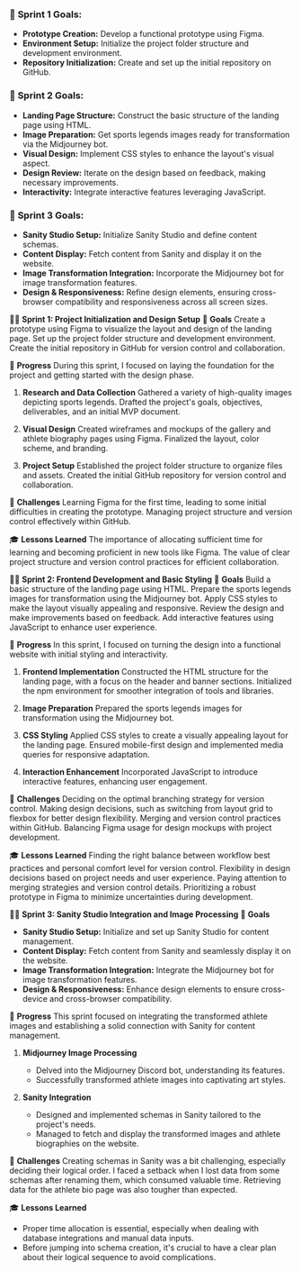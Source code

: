 ### 🚀 **Sprint 1 Goals:**
- **Prototype Creation:** Develop a functional prototype using Figma.
- **Environment Setup:** Initialize the project folder structure and development environment.
- **Repository Initialization:** Create and set up the initial repository on GitHub.

### 🚀 **Sprint 2 Goals:**
- **Landing Page Structure:** Construct the basic structure of the landing page using HTML.
- **Image Preparation:** Get sports legends images ready for transformation via the Midjourney bot.
- **Visual Design:** Implement CSS styles to enhance the layout's visual aspect.
- **Design Review:** Iterate on the design based on feedback, making necessary improvements.
- **Interactivity:** Integrate interactive features leveraging JavaScript.

### 🚀 **Sprint 3 Goals:**
- **Sanity Studio Setup:** Initialize Sanity Studio and define content schemas.
- **Content Display:** Fetch content from Sanity and display it on the website.
- **Image Transformation Integration:** Incorporate the Midjourney bot for image transformation features.
- **Design & Responsiveness:** Refine design elements, ensuring cross-browser compatibility and responsiveness across all screen sizes.

🏃‍♂️ **Sprint 1: Project Initialization and Design Setup**
🎯 **Goals**
Create a prototype using Figma to visualize the layout and design of the landing page.
Set up the project folder structure and development environment.
Create the initial repository in GitHub for version control and collaboration.

🚀 **Progress**
During this sprint, I focused on laying the foundation for the project and getting started with the design phase.

1. **Research and Data Collection**
Gathered a variety of high-quality images depicting sports legends.
Drafted the project's goals, objectives, deliverables, and an initial MVP document.

2. **Visual Design**
Created wireframes and mockups of the gallery and athlete biography pages using Figma.
Finalized the layout, color scheme, and branding.

3. **Project Setup**
Established the project folder structure to organize files and assets.
Created the initial GitHub repository for version control and collaboration.

🚧 **Challenges**
Learning Figma for the first time, leading to some initial difficulties in creating the prototype.
Managing project structure and version control effectively within GitHub.

🎓 **Lessons Learned**
The importance of allocating sufficient time for learning and becoming proficient in new tools like Figma.
The value of clear project structure and version control practices for efficient collaboration.

🏃‍♂️ **Sprint 2: Frontend Development and Basic Styling**
🎯 **Goals**
Build a basic structure of the landing page using HTML.
Prepare the sports legends images for transformation using the Midjourney bot.
Apply CSS styles to make the layout visually appealing and responsive.
Review the design and make improvements based on feedback.
Add interactive features using JavaScript to enhance user experience.

🚀 **Progress**
In this sprint, I focused on turning the design into a functional website with initial styling and interactivity.

1. **Frontend Implementation**
Constructed the HTML structure for the landing page, with a focus on the header and banner sections.
Initialized the npm environment for smoother integration of tools and libraries.

2. **Image Preparation**
Prepared the sports legends images for transformation using the Midjourney bot.

3. **CSS Styling**
Applied CSS styles to create a visually appealing layout for the landing page.
Ensured mobile-first design and implemented media queries for responsive adaptation.

4. **Interaction Enhancement**
Incorporated JavaScript to introduce interactive features, enhancing user engagement.

🚧 **Challenges**
Deciding on the optimal branching strategy for version control.
Making design decisions, such as switching from layout grid to flexbox for better design flexibility.
Merging and version control practices within GitHub.
Balancing Figma usage for design mockups with project development.

🎓 **Lessons Learned**
Finding the right balance between workflow best practices and personal comfort level for version control.
Flexibility in design decisions based on project needs and user experience.
Paying attention to merging strategies and version control details.
Prioritizing a robust prototype in Figma to minimize uncertainties during development.

🏃‍♂️ **Sprint 3: Sanity Studio Integration and Image Processing**
🎯 **Goals**
- **Sanity Studio Setup:** Initialize and set up Sanity Studio for content management.
- **Content Display:** Fetch content from Sanity and seamlessly display it on the website.
- **Image Transformation Integration:** Integrate the Midjourney bot for image transformation features.
- **Design & Responsiveness:** Enhance design elements to ensure cross-device and cross-browser compatibility.

🚀 **Progress**
This sprint focused on integrating the transformed athlete images and establishing a solid connection with Sanity for content management.

1. **Midjourney Image Processing**
   - Delved into the Midjourney Discord bot, understanding its features.
   - Successfully transformed athlete images into captivating art styles.

2. **Sanity Integration**
   - Designed and implemented schemas in Sanity tailored to the project's needs.
   - Managed to fetch and display the transformed images and athlete biographies on the website.

🚧 **Challenges**
Creating schemas in Sanity was a bit challenging, especially deciding their logical order. I faced a setback when I lost data from some schemas after renaming them, which consumed valuable time. Retrieving data for the athlete bio page was also tougher than expected.

🎓 **Lessons Learned**
- Proper time allocation is essential, especially when dealing with database integrations and manual data inputs.
- Before jumping into schema creation, it's crucial to have a clear plan about their logical sequence to avoid complications.

